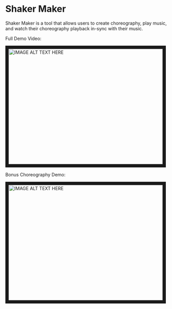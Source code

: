 # Shaker Maker  

Shaker Maker is a tool that allows users to create choreography, play music, and watch their choreography playback in-sync with their music.   

Full Demo Video:  

<a href="http://www.youtube.com/watch?feature=player_embedded&v=2r7YqN45YeA" target="_blank"><img src="http://img.youtube.com/vi/2r7YqN45YeA/0.jpg" alt="IMAGE ALT TEXT HERE" width="480" height="360" border="10" /></a>  

Bonus Choreography Demo:   

<a href="http://www.youtube.com/watch?feature=player_embedded&v=9yJ3-h11lEk" target="_blank"><img src="http://img.youtube.com/vi/9yJ3-h11lEk/0.jpg" alt="IMAGE ALT TEXT HERE" width="480" height="360" border="10" /></a>  
